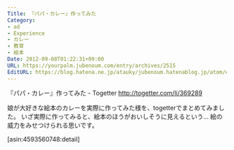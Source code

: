 ```yaml
---
Title: 『パパ・カレー』作ってみた
Category:
- ad
- Experience
- カレー
- 教育
- 絵本
Date: 2012-09-08T01:22:31+09:00
URL: https://yourpalm.jubenoum.com/entry/archives/2515
EditURL: https://blog.hatena.ne.jp/atauky/jubenoum.hatenablog.jp/atom/entry/6653458415120886994
---
```


『パパ・カレー』作ってみた - Togetter
<a href="http://togetter.com/li/369289" title="『パパ・カレー』作ってみた - Togetter">http://togetter.com/li/369289</a>

娘が大好きな絵本のカレーを実際に作ってみた様を、togetterでまとめてみました。
いざ実際に作ってみると、絵本のほうがおいしそうに見えるという…
絵の威力をみせつけられる思いです。

<!--more-->

<script src="http://togetter.com/js/parts.js"></script><script>tgtr.ExtendWidget({id:'369289',url:'http://togetter.com/'});</script>
[asin:4593560748:detail]

